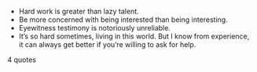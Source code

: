  - Hard work is greater than lazy talent.
 - Be more concerned with being interested than being interesting.
 - Eyewitness testimony is notoriously unreliable.
 - It’s so hard sometimes, living in this world. But I know from experience, it can always get better if you’re willing to ask for help.

4 quotes